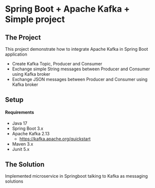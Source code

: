 # Spring Boot + Apache Kafka + Simple project

## The Project

This project demonstrate how to integrate Apache Kafka in Spring Boot application  
- Create Kafka Topic, Producer and Consumer
- Exchange simple String messages between Producer and Consumer using Kafka broker
- Exchange JSON messages between Producer and Consumer using Kafka broker

## Setup
#### Requirements
- Java 17
- Spring Boot 3.x
- Apache Kafka 2.13
  - https://kafka.apache.org/quickstart
- Maven 3.x
- Junit 5.x

## The Solution
Implemented microservice in Springboot talking to Kafka as messaging solutions